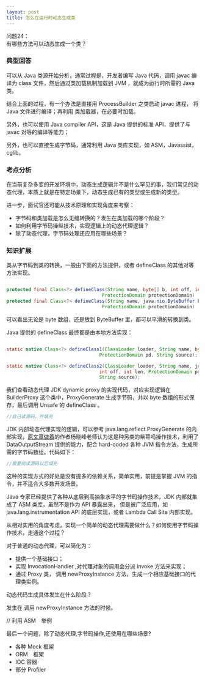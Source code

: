 ```yaml
---
layout: post
title: 怎么在运行时动态生成类
---
```

问题24：   
有哪些方法可以动态生成一个类？

### 典型回答
可以从 Java 类源开始分析，通常过程是，开发者编写 Java 代码，调用 javac 编译为 class 文件，然后通过类加载机制加载到 JVM ，就成为运行时所需的 Java 类。

结合上面的过程，有一个办法是直接用 ProcessBuilder 之类启动 javac 进程， 将 Java 文件进行编译；再利用 类加载器，在必要时加载。

另外，也可以使用 Java compiler API，这是 Java 提供的标准 API，提供了与 javac 对等的编译等能力；

另外，也可以直接生成字节码，通常利用 Java 类库实现，如 ASM，Javassist，cglib。

### 考点分析

在当前复杂多变的开发环境中，动态生成逻辑并不是什么罕见的事，我们常见的动态代理，本质上就是在特定场景下，动态生成已有的类型或生成新的类型。

进一步，面试官还可能从技术原理和实现角度来考察：
* 字节码和类加载是怎么无缝转换的？发生在类加载的哪个阶段？
* 如何利用字节码操纵技术，实现逻辑上的动态代理逻辑？
* 除了动态代理，字节码处理还应用在哪些场景？
  
### 知识扩展

类从字节码到类的转换，一般由下面的方法提供，或者 defineClass 的其他对等方法实现。

~~~ java

protected final Class<?> defineClass(String name, byte[] b, int off, int len,
                                   ProtectionDomain protectionDomain)
protected final Class<?> defineClass(String name, java.nio.ByteBuffer b,
                                   ProtectionDomain protectionDomain)
~~~  

可以看出无论是 byte 数组，还是放到 ByteBuffer 里，都可以平滑的转换到类。

Java 提供的 defineClass 最终都是由本地方法实现：

~~~ java

static native Class<?> defineClass1(ClassLoader loader, String name, byte[] b, int off, int len,
                                  ProtectionDomain pd, String source);

static native Class<?> defineClass2(ClassLoader loader, String name, java.nio.ByteBuffer b,
                                  int off, int len, ProtectionDomain pd,
                                  String source);
~~~   

我们查看动态代理 JDK dynamic proxy 的实现代码，对应实现逻辑在 BuilderProxy 这个类中，ProxyGenerate 生成字节码，并以 byte 数组的形式保存，最后调用 Unsafe 的 defineClass 。

~~~ java
//自己读源码，并填充

~~~

JDK 内部动态代理实现的逻辑，可以参考 java.lang.reflect.ProxyGenerate 的内部实现，[原文章做着](https://time.geekbang.org/column/article/10076)的作者杨晓峰老师认为这是种另类的紫萼吗操作技术，利用了 DataOutputStream 提供的能力，配合 hard-coded 各种 JVM 指令方法，生成所需的字节码数组。代码如下：

~~~ java
//需要阅读源码以后填充

~~~   

这种的实现方式的好处是没有提多的依赖关系，简单实用，前提是掌握 JVM 的指令，并不适合大多数开发场景。

Java 专家已经提供了各种从底层到高抽象水平的字节码操作技术，JDK 内部就集成了 ASM 类库，虽然不是作为 API 暴露出来， 但是被广泛应用，如 java.lang.instrumentation API 的底层实现，或者 Lambda Call Site 内部实现。


从相对实用的角度考虑，实现一个简单的动态代理需要做什么？如何使用字节码操作技术，走通这个过程？

对于普通的动态代理，可以简化为：
* 提供一个基础接口；
* 实现 InvocationHandler ,对代理对象的调用会分派 invoke 方法来实现；
* 通过 Proxy 类， 调用 newProxyInstance 方法，生成一个相应基础接口的代理类实例。

动态代码生成具体发生在什么阶段？

发生在 调用 newProxyInstance 方法的时候。

// 利用 ASM　举例


最后一个问题，除了动态代理,字节码操作,还使用在哪些场景?

* 各种 Mock 框架
* ORM　框架
* IOC 容器
* 部分 Profiler

